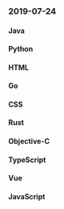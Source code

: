 ### 2019-07-24

#### Java

#### Python

#### HTML

#### Go

#### CSS

#### Rust

#### Objective-C

#### TypeScript

#### Vue

#### JavaScript
